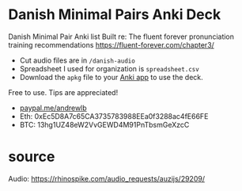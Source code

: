 # Danish Minimal Pairs Anki Deck
Danish Minimal Pair Anki list
Built re: The fluent forever pronunciation training recommendations
https://fluent-forever.com/chapter3/

- Cut audio files are in `/danish-audio`
- Spreadsheet I used for organization is `spreadsheet.csv`
- Download the `apkg` file to your [Anki app](https://ankiweb.net) to use the deck.


Free to use.
Tips are appreciated! 
- [paypal.me/andrewlb](https://www.paypal.me/andrewlb)
- Eth: 0xEc5D8A7c65CA3735783988EEa0f3288ac4fE66FE
- BTC: 13hg1UZ48eW2VvGEWD4M91PnTbsmGeXzcC

# source
Audio: https://rhinospike.com/audio_requests/auzijs/29209/
